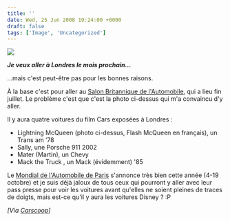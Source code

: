 ```yaml
---
title: ''
date: Wed, 25 Jun 2008 19:24:00 +0000
draft: false
tags: ['Image', 'Uncategorized']
---
```


![](https://madd0.files.wordpress.com/2008/06/rcxxgaq0nanv764pvkvt1aaw_500.jpg)

**_Je veux aller à Londres le mois prochain…_**

…mais c'est peut-être pas pour les bonnes raisons.

À la base c'est pour aller au [Salon Britannique de l'Automobile](http://www.britishmotorshow.co.uk/), qui a lieu fin juillet. Le problème c'est que c'est la photo ci-dessus qui m'a convaincu d'y aller.

Il y aura quatre voitures du film Cars exposées à Londres :

*   Lightning McQueen (photo ci-dessus, Flash McQueen en français), un Trans am ‘78
*   Sally, une Porsche 911 2002
*   Mater (Martin), un Chevy
*   Mack the Truck , un Mack (évidemment) '85

Le [Mondial de l'Automobile de Paris](http://www.mondial-automobile.com/) s'annonce très bien cette année (4-19 octobre) et je suis déjà jaloux de tous ceux qui pourront y aller avec leur pass presse pour voir les voitures avant qu'elles ne soient pleines de traces de doigts, mais est-ce qu'il y aura les voitures Disney ? :P

_\[Via [Carscoop](http://carscoop.blogspot.com/2008/06/disneys-cars-coming-to-london-show.html)\]_
